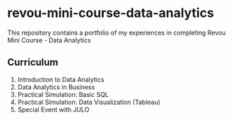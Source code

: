# revou-mini-course-data-analytics

This repository contains a portfolio of my experiences in completing Revou Mini Course - Data Analytics

## Curriculum
1. Introduction to Data Analytics
2. Data Analytics in Business
3. Practical Simulation: Basic SQL
4. Practical Simulation: Data Visualization (Tableau)
5. Special Event with JULO
